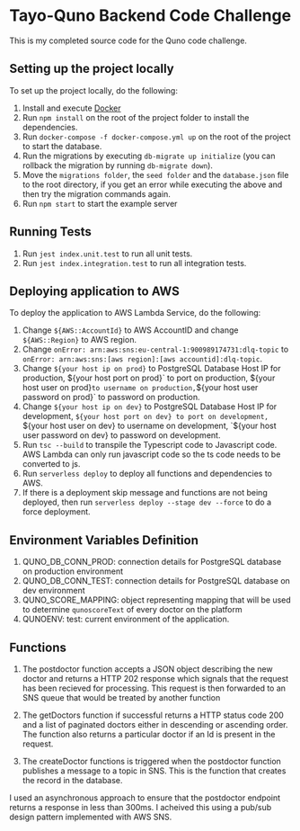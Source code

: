 # Tayo-Quno Backend Code Challenge

This is my completed source code for the Quno code challenge.

## Setting up the project locally

To set up the project locally, do the following:

1. Install and execute [Docker](https://www.docker.com/)
2. Run `npm install` on the root of the project folder to install the dependencies.
3. Run `docker-compose -f docker-compose.yml up` on the root of the project to start the database.
4. Run the migrations by executing `db-migrate up initialize` (you can rollback the migration by running `db-migrate down`).
5. Move the `migrations folder`, the `seed folder` and the `database.json` file to the root directory, if you get an error while executing the above and then try the migration commands again.
6. Run `npm start` to start the example server

## Running Tests

1. Run `jest index.unit.test` to run all unit tests.
2. Run `jest index.integration.test` to run all integration tests.

## Deploying application to AWS

To deploy the application to AWS Lambda Service, do the following:

1. Change `${AWS::AccountId}` to AWS AccountID and change `${AWS::Region}` to AWS region.
2. Change `onError: arn:aws:sns:eu-central-1:900989174731:dlq-topic` to `onError: arn:aws:sns:[aws region]:[aws accountid]:dlq-topic`.
3. Change `${your host ip on prod}` to PostgreSQL Database Host IP for production, $`{your host port on prod}` to port on production, `${your host user on prod}` to username on production, `${your host user password on prod}` to password on production.
4. Change `${your host ip on dev}` to PostgreSQL Database Host IP for development, `${your host port on dev} to port on development, `${your host user on dev} to username on development, `${your host user password on dev} to password on development.
5. Run `tsc --build` to transpile the Typescript code to Javascript code. AWS Lambda can only run javascript code so the ts code needs to be converted to js.
6. Run `serverless deploy` to deploy all functions and dependencies to AWS.
7. If there is a deployment skip message and functions are not being deployed, then run `serverless deploy --stage dev --force` to do a force deployment.


## Environment Variables Definition

1. QUNO_DB_CONN_PROD: connection details for PostgreSQL database on production environment
2. QUNO_DB_CONN_TEST: connection details for PostgreSQL database on dev environment
3. QUNO_SCORE_MAPPING: object representing mapping that will be used to determine `qunoscoreText` of every doctor on the platform
4. QUNOENV: test: current environment of the application. 

## Functions

1. The postdoctor function accepts a JSON object describing the new doctor and returns a HTTP 202 response which signals that the request has been
   recieved for processing. This request is then forwarded to an SNS queue that would be treated by another function

2. The getDoctors function if successful returns a HTTP status code 200 and a list of paginated doctors either in descending or ascending order.
   The function also returns a particular doctor if an Id is present in the request.

3. The createDoctor functions is triggered when the postdoctor function publishes a message to a topic in SNS. This is the function that creates the record in the database.

I used an asynchronous approach to ensure that the postdoctor endpoint returns a response in less than 300ms. I acheived this using a pub/sub design pattern implemented with AWS SNS.




